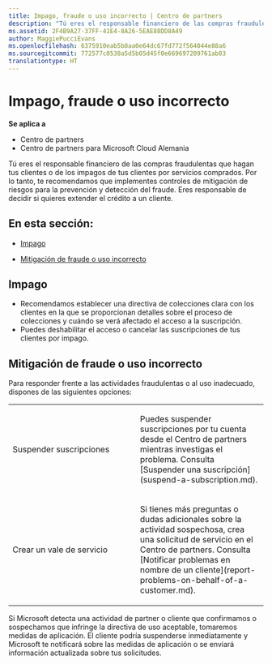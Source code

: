 ```yaml
---
title: Impago, fraude o uso incorrecto | Centro de partners
description: "Tú eres el responsable financiero de las compras fraudulentas que hagan tus clientes o de los impagos de tus clientes por servicios comprados. Por lo tanto, te recomendamos que implementes controles de mitigación de riesgos para la prevención y detección del fraude."
ms.assetid: 2F4B9A27-37FF-41E4-8A26-5EAE88DD8A49
author: MaggiePucciEvans
ms.openlocfilehash: 6375910eab5b8aa0e64dc67fd772f564044e88a6
ms.sourcegitcommit: 772577c0538a5d5b05d45f0e669697209761ab03
translationtype: HT
---
```

# <a name="non-payment-fraud-or-misuse"></a>Impago, fraude o uso incorrecto

**Se aplica a**

-  Centro de partners
-  Centro de partners para Microsoft Cloud Alemania

Tú eres el responsable financiero de las compras fraudulentas que hagan tus clientes o de los impagos de tus clientes por servicios comprados. Por lo tanto, te recomendamos que implementes controles de mitigación de riesgos para la prevención y detección del fraude. Eres responsable de decidir si quieres extender el crédito a un cliente.

## <a name="in-this-section"></a>En esta sección:


-   [Impago](#nonpayment)

-   [Mitigación de fraude o uso incorrecto](#fraudmisusemitigation)

## <a href="" id="nonpayment"></a>Impago


-   Recomendamos establecer una directiva de colecciones clara con los clientes en la que se proporcionan detalles sobre el proceso de colecciones y cuándo se verá afectado el acceso a la suscripción.
-   Puedes deshabilitar el acceso o cancelar las suscripciones de tus clientes por impago.

## <a href="" id="fraudmisusemitigation"></a>Mitigación de fraude o uso incorrecto


Para responder frente a las actividades fraudulentas o al uso inadecuado, dispones de las siguientes opciones:

<table>
<colgroup>
<col width="50%" />
<col width="50%" />
</colgroup>
<tbody>
<tr class="odd">
<td>Suspender suscripciones</td>
<td><p>Puedes suspender suscripciones por tu cuenta desde el Centro de partners mientras investigas el problema. Consulta [Suspender una suscripción](suspend-a-subscription.md).</p></td>
</tr>
<tr class="even">
<td>Crear un vale de servicio</td>
<td><p>Si tienes más preguntas o dudas adicionales sobre la actividad sospechosa, crea una solicitud de servicio en el Centro de partners. Consulta [Notificar problemas en nombre de un cliente](report-problems-on-behalf-of-a-customer.md).</p></td>
</tr>
</tbody>
</table>

 

Si Microsoft detecta una actividad de partner o cliente que confirmamos o sospechamos que infringe la directiva de uso aceptable, tomaremos medidas de aplicación. El cliente podría suspenderse inmediatamente y Microsoft te notificará sobre las medidas de aplicación o se enviará información actualizada sobre tus solicitudes.

 

 



